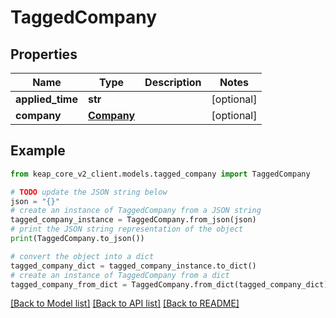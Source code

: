 # TaggedCompany


## Properties

Name | Type | Description | Notes
------------ | ------------- | ------------- | -------------
**applied_time** | **str** |  | [optional] 
**company** | [**Company**](Company.md) |  | [optional] 

## Example

```python
from keap_core_v2_client.models.tagged_company import TaggedCompany

# TODO update the JSON string below
json = "{}"
# create an instance of TaggedCompany from a JSON string
tagged_company_instance = TaggedCompany.from_json(json)
# print the JSON string representation of the object
print(TaggedCompany.to_json())

# convert the object into a dict
tagged_company_dict = tagged_company_instance.to_dict()
# create an instance of TaggedCompany from a dict
tagged_company_from_dict = TaggedCompany.from_dict(tagged_company_dict)
```
[[Back to Model list]](../README.md#documentation-for-models) [[Back to API list]](../README.md#documentation-for-api-endpoints) [[Back to README]](../README.md)


